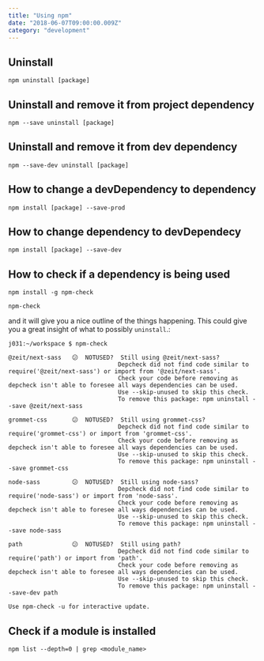 ```yaml
---
title: "Using npm"
date: "2018-06-07T09:00:00.009Z"
category: "development"
---
```

## Uninstall
```
npm uninstall [package]
```

## Uninstall and remove it from project dependency
```
npm --save uninstall [package]
```

## Uninstall and remove it from dev dependency
```
npm --save-dev uninstall [package]
```

## How to change a devDependency to dependency
```
npm install [package] --save-prod
```

## How to change dependency to devDependecy
```
npm install [package] --save-dev
```

## How to check if a dependency is being used
```
npm install -g npm-check

npm-check
```

and it will give you a nice outline of the things happening. This could give you a great insight of what to possibly `uninstall`.:

```
j031:~/workspace $ npm-check

@zeit/next-sass   😕  NOTUSED?  Still using @zeit/next-sass?
                               Depcheck did not find code similar to require('@zeit/next-sass') or import from '@zeit/next-sass'.
                               Check your code before removing as depcheck isn't able to foresee all ways dependencies can be used.
                               Use --skip-unused to skip this check.
                               To remove this package: npm uninstall --save @zeit/next-sass

grommet-css       😕  NOTUSED?  Still using grommet-css?
                               Depcheck did not find code similar to require('grommet-css') or import from 'grommet-css'.
                               Check your code before removing as depcheck isn't able to foresee all ways dependencies can be used.
                               Use --skip-unused to skip this check.
                               To remove this package: npm uninstall --save grommet-css

node-sass         😕  NOTUSED?  Still using node-sass?
                               Depcheck did not find code similar to require('node-sass') or import from 'node-sass'.
                               Check your code before removing as depcheck isn't able to foresee all ways dependencies can be used.
                               Use --skip-unused to skip this check.
                               To remove this package: npm uninstall --save node-sass

path              😕  NOTUSED?  Still using path?
                               Depcheck did not find code similar to require('path') or import from 'path'.
                               Check your code before removing as depcheck isn't able to foresee all ways dependencies can be used.
                               Use --skip-unused to skip this check.
                               To remove this package: npm uninstall --save-dev path

Use npm-check -u for interactive update.
```

## Check if a module is installed
```
npm list --depth=0 | grep <module_name>
```
